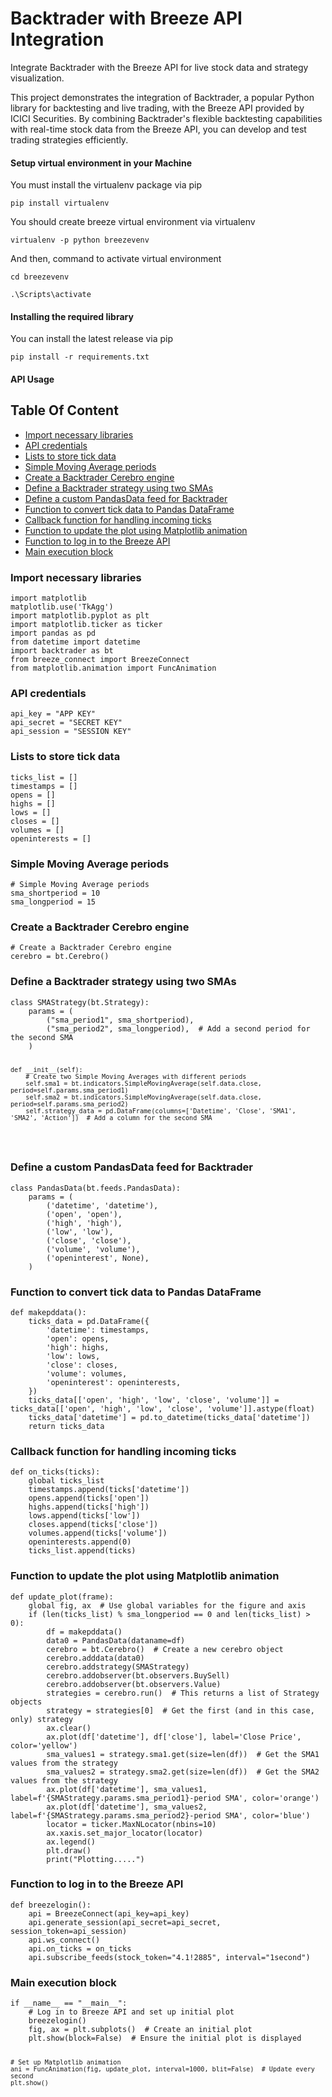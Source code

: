 <!DOCTYPE html>
<html lang="en">
<head>
    <meta charset="UTF-8">
    <meta name="viewport" content="width=device-width, initial-scale=1.0">
    <h1>Backtrader with Breeze API Integration</h1>
</head>
<body>



<p>Integrate Backtrader with the Breeze API for live stock data and strategy visualization.</p>

<p>This project demonstrates the integration of Backtrader, a popular Python library for backtesting and live trading, with the Breeze API provided by ICICI Securities. By combining Backtrader's flexible backtesting capabilities with real-time stock data from the Breeze API, you can develop and test trading strategies efficiently.</p>

<h4 id="virtualenv">Setup virtual environment in your Machine</h4>

You must install the virtualenv package via pip
```
pip install virtualenv
```

You should create breeze virtual environment via virtualenv
```
virtualenv -p python breezevenv
```

And then, command to activate virtual environment
```
cd breezevenv
```
```
.\Scripts\activate
```

<h4 id="clientinstall">Installing the required library</h4>

You can install the latest release via pip

```
pip install -r requirements.txt
```

<h4 id="apiusage"> API Usage</h4>

<h2>Table Of Content</h2>
<ul>
    <li><a href="#import">Import necessary libraries</a></li>
    <li><a href="#api-credentials">API credentials</a></li>
    <li><a href="#lists">Lists to store tick data</a></li>
    <li><a href="#sma-periods">Simple Moving Average periods</a></li>
    <li><a href="#cerebro-engine">Create a Backtrader Cerebro engine</a></li>
    <li><a href="#strategy">Define a Backtrader strategy using two SMAs</a></li>
    <li><a href="#pandas-data-feed">Define a custom PandasData feed for Backtrader</a></li>
    <li><a href="#make-pd-data">Function to convert tick data to Pandas DataFrame</a></li>
    <li><a href="#on-ticks">Callback function for handling incoming ticks</a></li>
    <li><a href="#update-plot">Function to update the plot using Matplotlib animation</a></li>
    <li><a href="#breeze-login">Function to log in to the Breeze API</a></li>
    <li><a href="#main-block">Main execution block</a></li>
</ul>

<h3 id="import">Import necessary libraries</h3>
<pre><code>import matplotlib
matplotlib.use('TkAgg')
import matplotlib.pyplot as plt
import matplotlib.ticker as ticker
import pandas as pd
from datetime import datetime
import backtrader as bt
from breeze_connect import BreezeConnect
from matplotlib.animation import FuncAnimation
</code></pre>

<h3 id="api-credentials">API credentials</h3>
<pre><code>api_key = "APP KEY"
api_secret = "SECRET KEY"
api_session = "SESSION KEY"
</code></pre>

<h3 id="lists">Lists to store tick data</h3>
<pre><code>ticks_list = []
timestamps = []
opens = []
highs = []
lows = []
closes = []
volumes = []
openinterests = []
</code></pre>

<h3 id="sma-periods">Simple Moving Average periods</h3>
<pre><code># Simple Moving Average periods
sma_shortperiod = 10
sma_longperiod = 15
</code></pre>

<h3 id="cerebro-engine">Create a Backtrader Cerebro engine</h3>
<pre><code># Create a Backtrader Cerebro engine
cerebro = bt.Cerebro()
</code></pre>

<h3 id="strategy">Define a Backtrader strategy using two SMAs</h3>
<pre><code>class SMAStrategy(bt.Strategy):
    params = (
        ("sma_period1", sma_shortperiod),
        ("sma_period2", sma_longperiod),  # Add a second period for the second SMA
    )

    def __init__(self):
        # Create two Simple Moving Averages with different periods
        self.sma1 = bt.indicators.SimpleMovingAverage(self.data.close, period=self.params.sma_period1)
        self.sma2 = bt.indicators.SimpleMovingAverage(self.data.close, period=self.params.sma_period2)
        self.strategy_data = pd.DataFrame(columns=['Datetime', 'Close', 'SMA1', 'SMA2', 'Action'])  # Add a column for the second SMA
</code></pre>

<h3 id="pandas-data-feed">Define a custom PandasData feed for Backtrader</h3>
<pre><code>class PandasData(bt.feeds.PandasData):
    params = (
        ('datetime', 'datetime'),
        ('open', 'open'),
        ('high', 'high'),
        ('low', 'low'),
        ('close', 'close'),
        ('volume', 'volume'),
        ('openinterest', None),
    )
</code></pre>

<h3 id="make-pd-data">Function to convert tick data to Pandas DataFrame</h3>
<pre><code>def makepddata():
    ticks_data = pd.DataFrame({
        'datetime': timestamps,
        'open': opens,
        'high': highs,
        'low': lows,
        'close': closes,
        'volume': volumes,
        'openinterest': openinterests,
    })
    ticks_data[['open', 'high', 'low', 'close', 'volume']] = ticks_data[['open', 'high', 'low', 'close', 'volume']].astype(float)
    ticks_data['datetime'] = pd.to_datetime(ticks_data['datetime'])
    return ticks_data
</code></pre>

<h3 id="on-ticks">Callback function for handling incoming ticks</h3>
<pre><code>def on_ticks(ticks):
    global ticks_list
    timestamps.append(ticks['datetime'])
    opens.append(ticks['open'])
    highs.append(ticks['high'])
    lows.append(ticks['low'])
    closes.append(ticks['close'])
    volumes.append(ticks['volume'])
    openinterests.append(0)
    ticks_list.append(ticks)
</code></pre>

<h3 id="update-plot">Function to update the plot using Matplotlib animation</h3>
<pre><code>def update_plot(frame):
    global fig, ax  # Use global variables for the figure and axis
    if (len(ticks_list) % sma_longperiod == 0 and len(ticks_list) > 0): 
        df = makepddata()
        data0 = PandasData(dataname=df)
        cerebro = bt.Cerebro()  # Create a new cerebro object
        cerebro.adddata(data0)
        cerebro.addstrategy(SMAStrategy)
        cerebro.addobserver(bt.observers.BuySell)
        cerebro.addobserver(bt.observers.Value)
        strategies = cerebro.run()  # This returns a list of Strategy objects
        strategy = strategies[0]  # Get the first (and in this case, only) strategy
        ax.clear()
        ax.plot(df['datetime'], df['close'], label='Close Price', color='yellow')
        sma_values1 = strategy.sma1.get(size=len(df))  # Get the SMA1 values from the strategy
        sma_values2 = strategy.sma2.get(size=len(df))  # Get the SMA2 values from the strategy
        ax.plot(df['datetime'], sma_values1, label=f'{SMAStrategy.params.sma_period1}-period SMA', color='orange')
        ax.plot(df['datetime'], sma_values2, label=f'{SMAStrategy.params.sma_period2}-period SMA', color='blue')
        locator = ticker.MaxNLocator(nbins=10)
        ax.xaxis.set_major_locator(locator)
        ax.legend()
        plt.draw()
        print("Plotting.....")
</code></pre>

<h3 id="breeze-login">Function to log in to the Breeze API</h3>
<pre><code>def breezelogin():
    api = BreezeConnect(api_key=api_key)
    api.generate_session(api_secret=api_secret, session_token=api_session)
    api.ws_connect()
    api.on_ticks = on_ticks
    api.subscribe_feeds(stock_token="4.1!2885", interval="1second")
</code></pre>

<h3 id="main-block">Main execution block</h3>
<pre><code>if __name__ == "__main__":
    # Log in to Breeze API and set up initial plot
    breezelogin()
    fig, ax = plt.subplots()  # Create an initial plot
    plt.show(block=False)  # Ensure the initial plot is displayed
    
    # Set up Matplotlib animation
    ani = FuncAnimation(fig, update_plot, interval=1000, blit=False)  # Update every second
    plt.show()
</code></pre>

</body>
</html>
